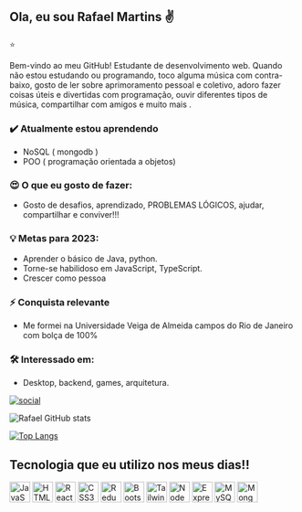 ## Ola, eu sou Rafael Martins ✌️ 
⭐️


Bem-vindo ao meu GitHub! Estudante de desenvolvimento web. Quando não estou estudando ou programando, toco alguma música com contra-baixo, gosto de ler sobre aprimoramento pessoal e coletivo, adoro fazer coisas úteis e divertidas com programação, ouvir diferentes tipos de música, compartilhar com amigos e muito mais .

### ✔️ Atualmente estou aprendendo
- NoSQL ( mongodb )
- POO ( programação orientada a objetos)

### 😍 O que eu gosto de fazer:
- Gosto de desafios, aprendizado, PROBLEMAS LÓGICOS, ajudar, compartilhar e conviver!!!

### 💡 Metas para 2023:
- Aprender o básico de Java, python.
- Torne-se habilidoso em JavaScript, TypeScript.
- Crescer como pessoa

### ⚡ Conquista relevante
- Me formei na Universidade Veiga de Almeida campos do Rio de Janeiro com bolça de 100%

### 🛠 Interessado em:
- Desktop, backend, games, arquitetura.

[![social](https://img.shields.io/badge/LinkedIn-0077B5?style=for-the-badge&logo=linkedin&logoColor=white)](https://www.linkedin.com/in/rafael-martins021/)

![Rafael GitHub stats](https://github-readme-stats.vercel.app/api?username=Rmartins858&show_icons=true&theme=tokyonight)

[![Top Langs](https://github-readme-stats.vercel.app/api/top-langs/?username=Rmartins858)](https://github.com/anuraghazra/github-readme-stats)

## Tecnologia que eu utilizo nos meus dias!!

<div style="diplay: inline_block">
<p align="left">
<a href="https://developer.mozilla.org/en-US/docs/Web/JavaScript" target="_blank" rel="noreferrer"><img src="https://raw.githubusercontent.com/danielcranney/readme-generator/main/public/icons/skills/javascript-colored.svg" width="36" height="36" alt="JavaScript" /></a>
<a href="https://developer.mozilla.org/en-US/docs/Glossary/HTML5" target="_blank" rel="noreferrer"><img src="https://raw.githubusercontent.com/danielcranney/readme-generator/main/public/icons/skills/html5-colored.svg" width="36" height="36" alt="HTML5" /></a>
<a href="https://reactjs.org/" target="_blank" rel="noreferrer"><img src="https://raw.githubusercontent.com/danielcranney/readme-generator/main/public/icons/skills/react-colored.svg" width="36" height="36" alt="React" /></a>
<a href="https://www.w3.org/TR/CSS/#css" target="_blank" rel="noreferrer"><img src="https://raw.githubusercontent.com/danielcranney/readme-generator/main/public/icons/skills/css3-colored.svg" width="36" height="36" alt="CSS3" /></a>
<a href="https://redux.js.org/" target="_blank" rel="noreferrer"><img src="https://raw.githubusercontent.com/danielcranney/readme-generator/main/public/icons/skills/redux-colored.svg" width="36" height="36" alt="Redux" /></a>
<a href="https://getbootstrap.com/" target="_blank" rel="noreferrer"><img src="https://raw.githubusercontent.com/danielcranney/readme-generator/main/public/icons/skills/bootstrap-colored.svg" width="36" height="36" alt="Bootstrap" /></a>
<a href="https://tailwindcss.com/" target="_blank" rel="noreferrer"><img src="https://raw.githubusercontent.com/danielcranney/readme-generator/main/public/icons/skills/tailwindcss-colored.svg" width="36" height="36" alt="TailwindCSS" /></a>
<a href="https://nodejs.org/en/" target="_blank" rel="noreferrer"><img src="https://raw.githubusercontent.com/danielcranney/readme-generator/main/public/icons/skills/nodejs-colored.svg" width="36" height="36" alt="NodeJS" /></a>
<a href="https://expressjs.com/" target="_blank" rel="noreferrer"><img src="https://raw.githubusercontent.com/danielcranney/readme-generator/main/public/icons/skills/express-colored.svg" width="36" height="36" alt="Express" /></a>
<a href="https://www.mysql.com/" target="_blank" rel="noreferrer"><img src="https://raw.githubusercontent.com/danielcranney/readme-generator/main/public/icons/skills/mysql-colored.svg" width="36" height="36" alt="MySQL" /></a>
<a href="https://www.mongodb.com/" target="_blank" rel="noreferrer"><img src="https://raw.githubusercontent.com/danielcranney/readme-generator/main/public/icons/skills/mongodb-colored.svg" width="36" height="36" alt="MongoDB" /></a>
</p>
</div>
